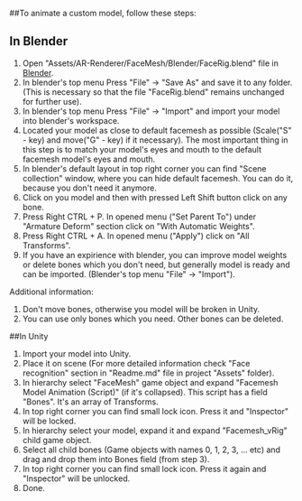 ##To animate a custom model, follow these steps:

## In Blender
1. Open "Assets/AR-Renderer/FaceMesh/Blender/FaceRig.blend" file in [Blender](https://www.blender.org/download/).
2. In blender's top menu Press "File" -> "Save As" and save it to any folder. (This is necessary so that the file "FaceRig.blend" remains unchanged for further use).
3. In blender's top menu Press "File" -> "Import" and import your model into blender's workspace.
4. Located your model as close to default facemesh as possible (Scale("S" - key) and move("G" - key) if it necessary). The most important thing in this step is to match your model's eyes and mouth to the default facemesh model's eyes and mouth.
5. In blender's default layout in top right corner you can find "Scene collection" window, where you can hide default facemesh. You can do it, because you don't need it anymore.
6. Click on you model and then with pressed Left Shift button click on any bone.
7. Press Right CTRL + P. In opened menu ("Set Parent To") under "Armature Deform" section click on "With Automatic Weights".
9. Press Right CTRL + A. In opened menu ("Apply") click on "All Transforms".
10. If you have an expirience with blender, you can improve model weights or delete bones which you don't need, but generally model is ready and can be imported. (Blender's top menu "File" -> "Import").

Additional information:
1. Don't move bones, otherwise you model will be broken in Unity.
2. You can use only bones which you need. Other bones can be deleted.

##In Unity
1. Import your model into Unity.
2. Place it on scene (For more detailed information check "Face recognition" section in "Readme.md" file in project "Assets" folder).
3. In hierarchy select "FaceMesh" game object and expand "Facemesh Model Animation (Script)" (if it's collapsed). This script has a field "Bones". It's an array of Transforms.
4. In top right corner you can find small lock icon. Press it and "Inspector" will be locked.
5. In hierarchy select your model, expand it and expand "Facemesh_vRig" child game object.
6. Select all child bones (Game objects with names 0, 1, 2, 3, ... etc) and drag and drop them into Bones field (from step 3).
7. In top right corner you can find small lock icon. Press it again and "Inspector" will be unlocked.
8. Done.

